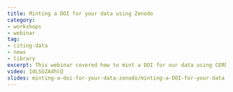 ```yaml
---
title: Minting a DOI for your data using Zenodo
category:
- workshops
- webinar 
tag: 
- citing-data
- news
- library
excerpt: This webinar covered how to mint a DOI for our data using CERN's Zenodo data repository. We looked at what is a Digital Object Identifier (DOI), who supports Zenodo and what it is, and how to use Zenodo to get a DOI. 
video: IdLSGZAdhlQ
slides: minting-a-doi-for-your-data-zenodo/minting-a-DOI-for-your-data-zenodo-slides.pdf
---
```



 